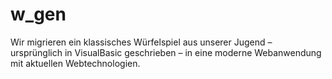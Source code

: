 # w_gen
Wir migrieren ein klassisches Würfelspiel aus unserer Jugend – ursprünglich in VisualBasic geschrieben – in eine moderne Webanwendung mit aktuellen Webtechnologien.
